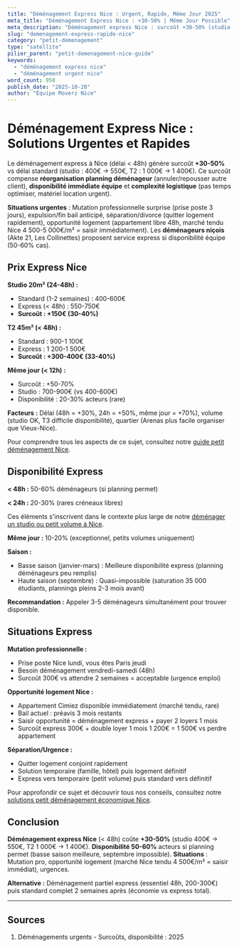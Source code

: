 ```yaml
---
title: "Déménagement Express Nice : Urgent, Rapide, Même Jour 2025"
meta_title: "Déménagement Express Nice : +30-50% | Même Jour Possible"
meta_description: "Déménagement express Nice : surcoût +30-50% (studio 400€ → 550€), délai 24-48h possible (vs 1-2 semaines standard). Urgence, mutation. Guide."
slug: "demenagement-express-rapide-nice"
category: "petit-demenagement"
type: "satellite"
pilier_parent: "petit-demenagement-nice-guide"
keywords:
  - "déménagement express nice"
  - "déménagement urgent nice"
word_count: 950
publish_date: "2025-10-20"
author: "Équipe Moverz Nice"
---
```


# Déménagement Express Nice : Solutions Urgentes et Rapides

Le déménagement express à Nice (délai < 48h) génère surcoût **+30-50%** vs délai standard (studio : 400€ → 550€, T2 : 1 000€ → 1 400€). Ce surcoût compense **réorganisation planning déménageur** (annuler/repousser autre client), **disponibilité immédiate équipe** et **complexité logistique** (pas temps optimiser, matériel location urgent).

**Situations urgentes** : Mutation professionnelle surprise (prise poste 3 jours), expulsion/fin bail anticipé, séparation/divorce (quitter logement rapidement), opportunité logement (appartement libre 48h, marché tendu Nice 4 500-5 000€/m² = saisir immédiatement). Les **déménageurs niçois** (Akte 21, Les Collinettes) proposent service express si disponibilité équipe (50-60% cas).

## Prix Express Nice

**Studio 20m² (24-48h) :**
- Standard (1-2 semaines) : 400-600€
- Express (< 48h) : 550-750€
- **Surcoût : +150€ (30-40%)**

**T2 45m² (< 48h) :**
- Standard : 900-1 100€
- Express : 1 200-1 500€
- **Surcoût : +300-400€ (33-40%)**

**Même jour (< 12h) :**
- Surcoût : +50-70%
- Studio : 700-900€ (vs 400-600€)
- Disponibilité : 20-30% acteurs (rare)

**Facteurs :** Délai (48h = +30%, 24h = +50%, même jour = +70%), volume (studio OK, T3 difficile disponibilité), quartier (Arenas plus facile organiser que Vieux-Nice).

Pour comprendre tous les aspects de ce sujet, consultez notre [guide petit déménagement Nice](/blog/petit-demenagement/petit-demenagement-nice-guide).


## Disponibilité Express

**< 48h :** 50-60% déménageurs (si planning permet)

**< 24h :** 20-30% (rares créneaux libres)

Ces éléments s'inscrivent dans le contexte plus large de notre [déménager un studio ou petit volume à Nice](/blog/petit-demenagement/petit-demenagement-nice-guide).


**Même jour :** 10-20% (exceptionnel, petits volumes uniquement)

**Saison :**
- Basse saison (janvier-mars) : Meilleure disponibilité express (planning déménageurs peu remplis)
- Haute saison (septembre) : Quasi-impossible (saturation 35 000 étudiants, plannings pleins 2-3 mois avant)

**Recommandation :** Appeler 3-5 déménageurs simultanément pour trouver disponible.

## Situations Express

**Mutation professionnelle :**
- Prise poste Nice lundi, vous êtes Paris jeudi
- Besoin déménagement vendredi-samedi (48h)
- Surcoût 300€ vs attendre 2 semaines = acceptable (urgence emploi)

**Opportunité logement Nice :**
- Appartement Cimiez disponible immédiatement (marché tendu, rare)
- Bail actuel : préavis 3 mois restants
- Saisir opportunité = déménagement express + payer 2 loyers 1 mois
- Surcoût express 300€ + double loyer 1 mois 1 200€ = 1 500€ vs perdre appartement

**Séparation/Urgence :**
- Quitter logement conjoint rapidement
- Solution temporaire (famille, hôtel) puis logement définitif
- Express vers temporaire (petit volume) puis standard vers définitif


Pour approfondir ce sujet et découvrir tous nos conseils, consultez notre [solutions petit déménagement économique Nice](/blog/petit-demenagement/petit-demenagement-nice-guide).

## Conclusion

**Déménagement express Nice** (< 48h) coûte **+30-50%** (studio 400€ → 550€, T2 1 000€ → 1 400€). **Disponibilité 50-60%** acteurs si planning permet (basse saison meilleure, septembre impossible). **Situations** : Mutation pro, opportunité logement (marché Nice tendu 4 500€/m² = saisir immédiat), urgences.

**Alternative :** Déménagement partiel express (essentiel 48h, 200-300€) puis standard complet 2 semaines après (économie vs express total).

---

## Sources

1. Déménagements urgents - Surcoûts, disponibilité : 2025


